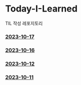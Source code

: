 # Today-I-Learned
TIL 작성 레포지토리

### [2023-10-17](https://github.com/lsj135779/Today-I-Learned/blob/main/TIL/2023-10-17.md)
### [2023-10-16](https://github.com/lsj135779/Today-I-Learned/blob/main/TIL/2023-10-16.md)
### [2023-10-12](https://github.com/lsj135779/Today-I-Learned/blob/main/TIL/2020-10-12.md)
### [2023-10-11](https://github.com/lsj135779/Today-I-Learned/blob/main/TIL/2023-10-11.md)
